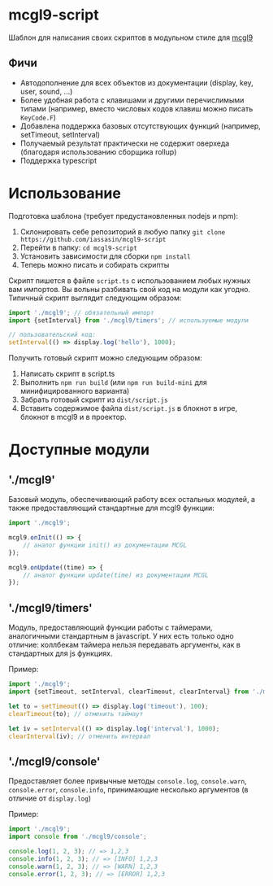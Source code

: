 # mcgl9-script

Шаблон для написания своих скриптов в модульном стиле для [mcgl9](https://forum.minecraft-galaxy.ru/wiki/1141)

## Фичи

- Автодополнение для всех объектов из документации (display, key, user, sound, ...)
- Более удобная работа с клавишами и другими перечислимыми типами (например, вместо числовых кодов клавиш можно писать `KeyCode.F`)
- Добавлена поддержка базовых отсутствующих функций (например, setTimeout, setInterval)
- Получаемый результат практически не содержит оверхеда (благодаря использованию сборщика rollup)
- Поддержка typescript

# Использование

Подготовка шаблона (требует предустановленных nodejs и npm):

1. Склонировать себе репозиторий в любую папку `git clone https://github.com/iassasin/mcgl9-script`
2. Перейти в папку: `cd mcgl9-script`
3. Установить зависимости для сборки `npm install`
4. Теперь можно писать и собирать скрипты

Скрипт пишется в файле `script.ts` с использованием любых нужных вам импортов. Вы вольны разбивать свой код на модули как угодно. Типичный скрипт выглядит следующим образом:

```ts
import './mcgl9'; // обязательный импорт
import {setInterval} from './mcgl9/timers'; // используемые модули

// пользовательский код:
setInterval(() => display.log('hello'), 1000);
```

Получить готовый скрипт можно следующим образом:

1. Написать скрипт в script.ts
2. Выполнить `npm run build` (или `npm run build-mini` для минифицированного варианта)
3. Забрать готовый скрипт из `dist/script.js`
4. Вставить содержимое файла `dist/script.js` в блокнот в игре, блокнот в mcgl9 и в проектор.

# Доступные модули

## './mcgl9'

Базовый модуль, обеспечивающий работу всех остальных модулей, а также предоставляющий стандартные для mcgl9 функции:

```ts
import './mcgl9';

mcgl9.onInit(() => {
	// аналог функции init() из документации MCGL
});

mcgl9.onUpdate((time) => {
	// аналог функции update(time) из документации MCGL
});
```

## './mcgl9/timers'

Модуль, предоставляющий функции работы с таймерами, аналогичными стандартным в javascript. У них есть только одно отличие: коллбекам таймера нельзя передавать аргументы, как в стандартных для js функциях.

Пример:
```ts
import './mcgl9';
import {setTimeout, setInterval, clearTimeout, clearInterval} from './mcgl9/timers';

let to = setTimeout(() => display.log('timeout'), 100);
clearTimeout(to); // отменить таймаут

let iv = setInterval(() => display.log('interval'), 1000);
clearInterval(iv); // отменить интервал
```

## './mcgl9/console'

Предоставляет более привычные методы `console.log`, `console.warn`, `console.error`, `console.info`, принимающие несколько аргументов (в отличие от `display.log`)

Пример:
```ts
import './mcgl9';
import console from './mcgl9/console';

console.log(1, 2, 3); // => 1,2,3
console.info(1, 2, 3); // => [INFO] 1,2,3
console.warn(1, 2, 3); // => [WARN] 1,2,3
console.error(1, 2, 3); // => [ERROR] 1,2,3
```